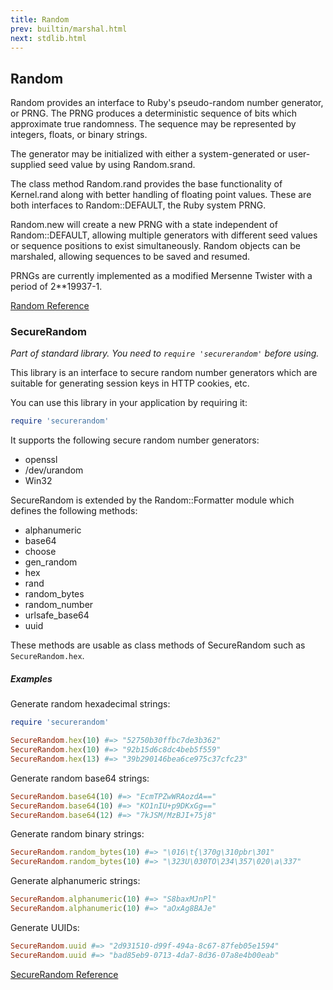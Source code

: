 ```yaml
---
title: Random
prev: builtin/marshal.html
next: stdlib.html
---
```


## Random[](#random)

Random provides an interface to Ruby's pseudo-random number generator,
or PRNG. The PRNG produces a deterministic sequence of bits which
approximate true randomness. The sequence may be represented by
integers, floats, or binary strings.

The generator may be initialized with either a system-generated or
user-supplied seed value by using Random.srand.

The class method Random.rand provides the base functionality of
Kernel.rand along with better handling of floating point values. These
are both interfaces to Random::DEFAULT, the Ruby system PRNG.

Random.new will create a new PRNG with a state independent of
Random::DEFAULT, allowing multiple generators with different seed values
or sequence positions to exist simultaneously. Random objects can be
marshaled, allowing sequences to be saved and resumed.

PRNGs are currently implemented as a modified Mersenne Twister with a
period of 2\*\*19937-1.

<a href='https://ruby-doc.org/core-2.7.0/Random.html' class='ruby-doc
remote' target='_blank'>Random Reference</a>



### SecureRandom[](#securerandom)

*Part of standard library. You need to `require 'securerandom'` before
using.*

This library is an interface to secure random number generators which
are suitable for generating session keys in HTTP cookies, etc.

You can use this library in your application by requiring it:


```ruby
require 'securerandom'
```

It supports the following secure random number generators:

* openssl
* /dev/urandom
* Win32

SecureRandom is extended by the Random::Formatter module which defines
the following methods:

* alphanumeric
* base64
* choose
* gen\_random
* hex
* rand
* random\_bytes
* random\_number
* urlsafe\_base64
* uuid

These methods are usable as class methods of SecureRandom such as
`SecureRandom.hex`.

##### Examples[](#examples)

Generate random hexadecimal strings:


```ruby
require 'securerandom'

SecureRandom.hex(10) #=> "52750b30ffbc7de3b362"
SecureRandom.hex(10) #=> "92b15d6c8dc4beb5f559"
SecureRandom.hex(13) #=> "39b290146bea6ce975c37cfc23"
```

Generate random base64 strings:


```ruby
SecureRandom.base64(10) #=> "EcmTPZwWRAozdA=="
SecureRandom.base64(10) #=> "KO1nIU+p9DKxGg=="
SecureRandom.base64(12) #=> "7kJSM/MzBJI+75j8"
```

Generate random binary strings:


```ruby
SecureRandom.random_bytes(10) #=> "\016\t{\370g\310pbr\301"
SecureRandom.random_bytes(10) #=> "\323U\030TO\234\357\020\a\337"
```

Generate alphanumeric strings:


```ruby
SecureRandom.alphanumeric(10) #=> "S8baxMJnPl"
SecureRandom.alphanumeric(10) #=> "aOxAg8BAJe"
```

Generate UUIDs:


```ruby
SecureRandom.uuid #=> "2d931510-d99f-494a-8c67-87feb05e1594"
SecureRandom.uuid #=> "bad85eb9-0713-4da7-8d36-07a8e4b00eab"
```

<a
href='https://ruby-doc.org/stdlib-2.7.0/libdoc/securerandom/rdoc/SecureRandom.html'
class='ruby-doc remote' target='_blank'>SecureRandom Reference</a>

